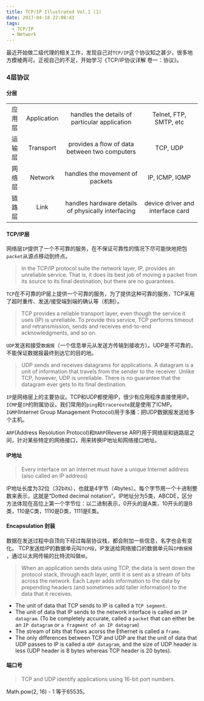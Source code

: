 ```yaml
---
title: TCP/IP Illustrated Vol.1 (1)
date: 2017-04-18 22:08:43
tags:
  - TCP/IP
  - Network
---
```


最近开始做二级代理的相关工作，发现自己对`TCP/IP`这个协议知之甚少，很多地方模棱两可。正视自己的不足，开始学习《TCP/IP协议详解 卷一：协议》。

### 4层协议
#### 分层
|||||
|:-----:|:-----:|:--:|:-----:|
| 应用层 | Application | handles the details of particular application | Telnet, FTP, SMTP, etc
| 运输层 | Transport | provides a flow of data between two computers | TCP, UDP
| 网络层 | Network | handles the movement of packets | IP, ICMP, IGMP
| 链路层 | Link | handles hardware details of physically interfacing | device driver and interface card

#### TCP/IP层
网络层`IP`提供了一个不可靠的服务，在不保证可靠性的情况下尽可能快地把包`packet`从源点移动到终点。
> In the TCP/IP protocol suite the network layer, IP, provides an unreliable service. That is, it does its best job of moving a packet from its source to its final destination, but there are no guarantees.

`TCP`在不可靠的IP层上提供一个可靠的服务，为了提供这种可靠的服务，TCP采用了超时重传、发送/接受端到端的确认等（机制）。
> TCP provides a reliable transport layer, even though the service it uses (IP) is unreliable.
> To provide this service, TCP performs timeout and retransmission, sends and receives end-to-end acknowledgments, and so on.

`UDP`发送和接受`数据报`（一个信息单元从发送方传输到接收方）。UDP是不可靠的，不能保证数据报最终到达它的目的地。
> UDP sends and receives datagrams for applications. A datagram is a unit of information that travels from the sender to the receiver. Unlike TCP, however, UDP is unreliable. There is no guarantee that the datagram ever gets to its final destination.

`IP`是网络层上的主要协议。TCP和UDP都使用IP，很少有应用程序直接使用IP。`ICMP`是`IP`的附属协议，我们常用的`ping`和`traceroute`就是使用了ICMP。`IGMP`(Internet Group Management Protocol)用于多播：把UDP数据报发送给多个主机。

`ARP`(Address Resolution Protocol)和`RARP`(Reverse ARP)用于网络层和链路层之间，针对某些特定的网络接口，用来转换IP地址和网络接口地址。

#### IP地址
> Every interface on an internet must have a unique Internet address (also called an IP address)

IP地址长度为32位（32bits），也就是4字节（4bytes）。每个字节用一个十进制整数来表示，这就是“Dotted decimal notation”。IP地址分为5类，ABCDE，区分方法体现在高位上第一个字节位：以二进制表示，0开头的是A类，10开头的是B类，110是C类，1110是D类，1111是E类。

#### Encapsulation 封装
数据在发送过程中自顶向下经过每层协议栈，都会附加一些信息，名字也会有变化。
TCP发送给IP的数据单元叫`TCP段`，IP发送给网络接口的数据单元叫`IP数据报` ，通过以太网传输的比特流叫做`帧`。
> When an application sends data using TCP, the data is sent down the protocol stack, through each layer, until it is sent as a stream of bits across the network. Each Layer adds information to the data by prepending headers (and sometimes add tailer information) to the data that it receives.
  * The unit of data that TCP sends to IP is called a `TCP segment`.
  * The unit of data that IP sends to the network interface is called an `IP datagram`. (To be completely accurate, called a `packet` that can either be an `IP datagram` or `a fragment of an IP datagram`)
  * The stream of bits that flows acorss the Ethernet is called a `frame`.
  * The only differences between TCP and UDP are that the unit of data that UDP passes to IP is called a `UDP datagram`, and the size of UDP header is less (UDP header is 8 bytes whereas TCP header is 20 bytes).

#### 端口号
> TCP and UDP identify applications using 16-bit port numbers.

Math.pow(2, 16) - 1 等于65535。
